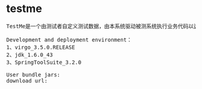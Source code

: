 testme
======

<pre>
TestMe是一个由测试者自定义测试数据，由本系统驱动被测系统执行业务代码以达到测试效果的平台

Development and deployment environment：
1、virgo_3.5.0.RELEASE
2、jdk_1.6.0_43
3、SpringToolSuite_3.2.0

User bundle jars:
download url:
</pre>
